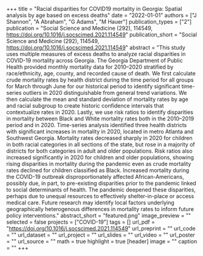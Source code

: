 +++
title = "Racial disparities for COVID19 mortality in Georgia: Spatial analysis by age based on excess deaths"
date = "2022-01-01"
authors = ["J Shannon", "A Abraham", "G Adams", "M Hauer"]
publication_types = ["2"]
publication = "Social Science and Medicine (292), 114549, https://doi.org/10.1016/j.socscimed.2021.114549"
publication_short = "Social Science and Medicine (292), 114549, https://doi.org/10.1016/j.socscimed.2021.114549"
abstract = "This study uses multiple measures of excess deaths to analyze racial disparities in COVID-19 mortality across Georgia. The Georgia Department of Public Health provided monthly mortality data for 2010–2020 stratified by race/ethnicity, age, county, and recorded cause of death. We first calculate crude mortality rates by health district during the time period for all groups for March through June for our historical period to identify significant time-series outliers in 2020 distinguishable from general trend variations. We then calculate the mean and standard deviation of mortality rates by age and racial subgroup to create historic confidence intervals that contextualize rates in 2020. Lastly, we use risk ratios to identify disparities in mortality between Black and White mortality rates both in the 2010–2019 period and in 2020. Time-series analysis identified three health districts with significant increases in mortality in 2020, located in metro Atlanta and Southwest Georgia. Mortality rates decreased sharply in 2020 for children in both racial categories in all sections of the state, but rose in a majority of districts for both categories in adult and older populations. Risk ratios also increased significantly in 2020 for children and older populations, showing rising disparities in mortality during the pandemic even as crude mortality rates declined for children classified as Black. Increased mortality during the COVID-19 outbreak disproportionately affected African-Americans, possibly due, in part, to pre-existing disparities prior to the pandemic linked to social determinants of health. The pandemic deepened these disparities, perhaps due to unequal resources to effectively shelter-in-place or access medical care. Future research may identify local factors underlying geographically heterogenous differences in mortality rates to inform future policy interventions."
abstract_short = "featured.png"
image_preview = ""
selected = false
projects = ["COVID-19"]
tags = []
url_pdf = "https://doi.org/10.1016/j.socscimed.2021.114549"
url_preprint = ""
url_code = ""
url_dataset = ""
url_project = ""
url_slides = ""
url_video = ""
url_poster = ""
url_source = ""
math = true
highlight = true
[header]
image = ""
caption = ""
+++
